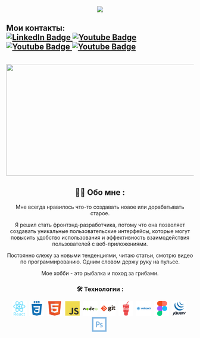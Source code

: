 <div id="header" align="center">
  <img src="https://media0.giphy.com/media/bGgsc5mWoryfgKBx1u/200w.webp?cid=ecf05e476bxuk0un8md8yud0b5gc0mpgmacdko07l6ltyosv&ep=v1_gifs_search&rid=200w.webp&ct=g" width="100" align="center"/>
 </div>
 <h2>
 Мои контакты:
 <div id="badges" >
  <a href="https://www.linkedin.com/in/aleksey-popov-411a5415b/">
    <img src="https://img.shields.io/badge/LinkedIn-blue?style=for-the-badge&logo=linkedin&logoColor=white" alt="LinkedIn Badge"/>
  </a>
  <a href="https://vk.com/lepa1984">
    <img src="https://img.shields.io/badge/VKontakte-blue?style=for-the-badge&logo=VK&logoColor=white" alt="Youtube Badge"/>
  </a>
  <a href="mailto:lepa1984@mail.ru">
    <img src="https://img.shields.io/badge/Mail-blue?style=for-the-badge&logo=Mail&logoColor=white" alt="Youtube Badge"/>
  </a>
   <a href="https://t.me/lepa1984">
    <img src="https://img.shields.io/badge/Telegram-blue?style=for-the-badge&logo=Telegram&logoColor=white" alt="Youtube Badge"/>
  </a>
</div>
   </h2>
<img src="https://komarev.com/ghpvc/?username=lepa1984&style=flat-square&color=blue" alt=""/>
</div>
<div align="center">
  <img src="https://media0.giphy.com/media/3o7aCTfyhYawdOXcFW/200w.webp?cid=ecf05e478l8ly92zfmye2z6nzgjabo8yf4i5hhb2ynp9oelr&ep=v1_gifs_search&rid=200w.webp&ct=g" width="600" height="300"/>

## :man_technologist: Обо мне :
  
  <p>
    Мне всегда нравилось что-то создавать ноаое или
    дорабатывать старое.
</p>
<p>
    Я решил стать фронтэнд-разработчика, потому что она
    позволяет создавать уникальные пользовательские
    интерфейсы, которые могут повысить удобство
    использования и эффективность взаимодействия
    пользователей с веб-приложениями.
</p>
<p>
    Постоянно слежу за новыми тенденциями, читаю
    статьи, смотрю видео по программированию. Одним
    словом держу руку на пульсе.
</p>
<p>Мое хобби - это рыбалка и поход за грибами.</p>
  
  ### :hammer_and_wrench: Технологии :
  <div>
  
  <img src="https://github.com/devicons/devicon/blob/master/icons/react/react-original-wordmark.svg" title="React" alt="React" width="40" height="40"/>&nbsp; 
  <img src="https://github.com/devicons/devicon/blob/master/icons/css3/css3-plain-wordmark.svg"  title="CSS3" alt="CSS" width="40" height="40"/>&nbsp;
  <img src="https://github.com/devicons/devicon/blob/master/icons/html5/html5-original.svg" title="HTML5" alt="HTML" width="40" height="40"/>&nbsp;
  <img src="https://github.com/devicons/devicon/blob/master/icons/javascript/javascript-original.svg" title="JavaScript" alt="JavaScript" width="40" height="40"/>&nbsp; 
  <img src="https://github.com/devicons/devicon/blob/master/icons/nodejs/nodejs-original-wordmark.svg" title="NodeJS" alt="NodeJS" width="40" height="40"/>&nbsp; 
  <img src="https://github.com/devicons/devicon/blob/master/icons/git/git-original-wordmark.svg" title="Git" alt="Git" width="40" height="40"/>&nbsp; 
     <img src="https://github.com/devicons/devicon/blob/master/icons/gulp/gulp-plain.svg" title="gulp" alt="gulp" width="40" height="40"/>&nbsp; 
    <img src="https://github.com/devicons/devicon/blob/master/icons/webpack/webpack-original-wordmark.svg" title="webpack" alt="webpack" width="40" height="40"/>&nbsp; 
    <img src="https://github.com/devicons/devicon/blob/master/icons/figma/figma-original.svg" title="figma" alt="figma" width="40" height="40"/>&nbsp; 
    <img src="https://github.com/devicons/devicon/blob/master/icons/jquery/jquery-original-wordmark.svg" title="jquery" alt="jquery" width="40" height="40"/>&nbsp; 
    <img src="https://github.com/devicons/devicon/blob/master/icons/photoshop/photoshop-line.svg" title="photoshop" alt="photoshop" width="40" height="40"/>&nbsp; 
 
</div>
